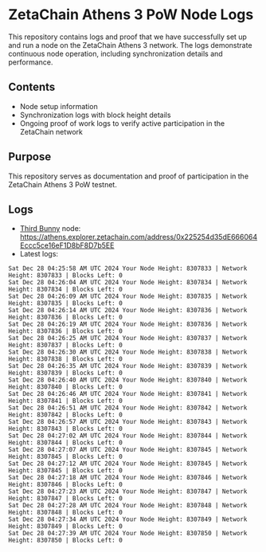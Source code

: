 # ZetaChain Athens 3 PoW Node Logs
This repository contains logs and proof that we have successfully set up and run a node on the ZetaChain Athens 3 network. The logs demonstrate continuous node operation, including synchronization details and performance.

## Contents
- Node setup information
- Synchronization logs with block height details
- Ongoing proof of work logs to verify active participation in the ZetaChain network

## Purpose
This repository serves as documentation and proof of participation in the ZetaChain Athens 3 PoW testnet.

## Logs

- [Third Bunny](https://thirdbunny.xyz/) node: https://athens.explorer.zetachain.com/address/0x225254d35dE666064Eccc5ce16eF1D8bF8D7b5EE
- Latest logs:
```
Sat Dec 28 04:25:58 AM UTC 2024 Your Node Height: 8307833 | Network Height: 8307833 | Blocks Left: 0
Sat Dec 28 04:26:04 AM UTC 2024 Your Node Height: 8307834 | Network Height: 8307834 | Blocks Left: 0
Sat Dec 28 04:26:09 AM UTC 2024 Your Node Height: 8307835 | Network Height: 8307835 | Blocks Left: 0
Sat Dec 28 04:26:14 AM UTC 2024 Your Node Height: 8307836 | Network Height: 8307836 | Blocks Left: 0
Sat Dec 28 04:26:19 AM UTC 2024 Your Node Height: 8307836 | Network Height: 8307836 | Blocks Left: 0
Sat Dec 28 04:26:25 AM UTC 2024 Your Node Height: 8307837 | Network Height: 8307837 | Blocks Left: 0
Sat Dec 28 04:26:30 AM UTC 2024 Your Node Height: 8307838 | Network Height: 8307838 | Blocks Left: 0
Sat Dec 28 04:26:35 AM UTC 2024 Your Node Height: 8307839 | Network Height: 8307839 | Blocks Left: 0
Sat Dec 28 04:26:40 AM UTC 2024 Your Node Height: 8307840 | Network Height: 8307840 | Blocks Left: 0
Sat Dec 28 04:26:46 AM UTC 2024 Your Node Height: 8307841 | Network Height: 8307841 | Blocks Left: 0
Sat Dec 28 04:26:51 AM UTC 2024 Your Node Height: 8307842 | Network Height: 8307842 | Blocks Left: 0
Sat Dec 28 04:26:57 AM UTC 2024 Your Node Height: 8307843 | Network Height: 8307843 | Blocks Left: 0
Sat Dec 28 04:27:02 AM UTC 2024 Your Node Height: 8307844 | Network Height: 8307844 | Blocks Left: 0
Sat Dec 28 04:27:07 AM UTC 2024 Your Node Height: 8307845 | Network Height: 8307845 | Blocks Left: 0
Sat Dec 28 04:27:12 AM UTC 2024 Your Node Height: 8307845 | Network Height: 8307845 | Blocks Left: 0
Sat Dec 28 04:27:18 AM UTC 2024 Your Node Height: 8307846 | Network Height: 8307846 | Blocks Left: 0
Sat Dec 28 04:27:23 AM UTC 2024 Your Node Height: 8307847 | Network Height: 8307847 | Blocks Left: 0
Sat Dec 28 04:27:28 AM UTC 2024 Your Node Height: 8307848 | Network Height: 8307848 | Blocks Left: 0
Sat Dec 28 04:27:34 AM UTC 2024 Your Node Height: 8307849 | Network Height: 8307849 | Blocks Left: 0
Sat Dec 28 04:27:39 AM UTC 2024 Your Node Height: 8307850 | Network Height: 8307850 | Blocks Left: 0
```
